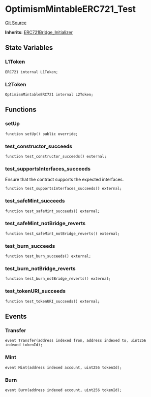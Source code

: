 # OptimismMintableERC721_Test
[Git Source](https://github.com/ethereum-optimism/optimism/blob/f7b73857601914eeea6fc4c1ba46ae99ca744d97/contracts/test/OptimismMintableERC721.t.sol)

**Inherits:**
[ERC721Bridge_Initializer](/contracts/test/CommonTest.t.sol/contract.ERC721Bridge_Initializer.md)


## State Variables
### L1Token

```solidity
ERC721 internal L1Token;
```


### L2Token

```solidity
OptimismMintableERC721 internal L2Token;
```


## Functions
### setUp


```solidity
function setUp() public override;
```

### test_constructor_succeeds


```solidity
function test_constructor_succeeds() external;
```

### test_supportsInterfaces_succeeds

Ensure that the contract supports the expected interfaces.


```solidity
function test_supportsInterfaces_succeeds() external;
```

### test_safeMint_succeeds


```solidity
function test_safeMint_succeeds() external;
```

### test_safeMint_notBridge_reverts


```solidity
function test_safeMint_notBridge_reverts() external;
```

### test_burn_succeeds


```solidity
function test_burn_succeeds() external;
```

### test_burn_notBridge_reverts


```solidity
function test_burn_notBridge_reverts() external;
```

### test_tokenURI_succeeds


```solidity
function test_tokenURI_succeeds() external;
```

## Events
### Transfer

```solidity
event Transfer(address indexed from, address indexed to, uint256 indexed tokenId);
```

### Mint

```solidity
event Mint(address indexed account, uint256 tokenId);
```

### Burn

```solidity
event Burn(address indexed account, uint256 tokenId);
```

